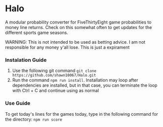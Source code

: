 # Halo
A modular probability converter for FiveThirtyEight game probabilities to money line returns.
Check on this somewhat often to get updates for the different sports game seasons.

WARNING: This is not intended to be used as betting advice. I am not responsible for any money y'all lose. This is just a expirament

### Instalation Guide
1. Use the following git command `git clone https://github.com/shawn10067/Halo.git`
2. Run the command `npm run install`. Installation may loop after dependencies are installed, but in that case, you can terminate the loop with Ctrl + C and continue using as normal

### Use Guide
To get today's lines for the games today, type in the following command for the directory:
`npm run score`

